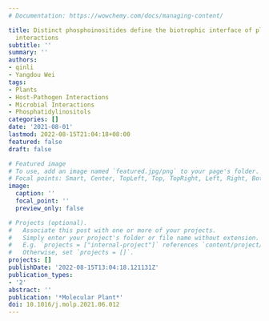```yaml
---
# Documentation: https://wowchemy.com/docs/managing-content/

title: Distinct phosphoinositides define the biotrophic interface of plant-microbe
  interactions
subtitle: ''
summary: ''
authors:
- qinli
- Yangdou Wei
tags:
- Plants
- Host-Pathogen Interactions
- Microbial Interactions
- Phosphatidylinositols
categories: []
date: '2021-08-01'
lastmod: 2022-08-15T21:04:18+08:00
featured: false
draft: false

# Featured image
# To use, add an image named `featured.jpg/png` to your page's folder.
# Focal points: Smart, Center, TopLeft, Top, TopRight, Left, Right, BottomLeft, Bottom, BottomRight.
image:
  caption: ''
  focal_point: ''
  preview_only: false

# Projects (optional).
#   Associate this post with one or more of your projects.
#   Simply enter your project's folder or file name without extension.
#   E.g. `projects = ["internal-project"]` references `content/project/deep-learning/index.md`.
#   Otherwise, set `projects = []`.
projects: []
publishDate: '2022-08-15T13:04:18.121131Z'
publication_types:
- '2'
abstract: ''
publication: '*Molecular Plant*'
doi: 10.1016/j.molp.2021.06.012
---
```

